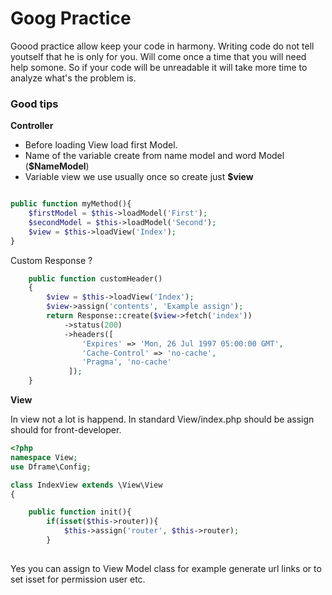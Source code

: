 # Goog Practice


Goood practice allow keep your code in harmony. Writing code do not tell youtself that he is only for you. Will come once a time that you will need help somone. So if your code will be unreadable it will take more time to analyze what's the problem is.

### Good tips
**Controller**

- Before loading View load first Model.
- Name of the variable create from name model and word Model (**$NameModel**)
- Variable view we use usually once so create just **$view**

```php

public function myMethod(){
    $firstModel = $this->loadModel('First');
    $secondModel = $this->loadModel('Second');
    $view = $this->loadView('Index');
}
```

Custom Response ?
```php
    public function customHeader() 
    {
        $view = $this->loadView('Index');
        $view->assign('contents', 'Example assign');
        return Response::create($view->fetch('index'))
            ->status(200)
            ->headers([
                'Expires' => 'Mon, 26 Jul 1997 05:00:00 GMT', 
                'Cache-Control' => 'no-cache',
                'Pragma', 'no-cache'
             ]);
    }
```

**View**

In view not a lot is happend. In standard View/index.php should be assign should for front-developer.

```php
<?php
namespace View;
use Dframe\Config;

class IndexView extends \View\View
{

    public function init(){
        if(isset($this->router)){
            $this->assign('router', $this->router);
        }
    
```


Yes you can assign to View Model class for example generate url links or to set isset for permission user etc.
